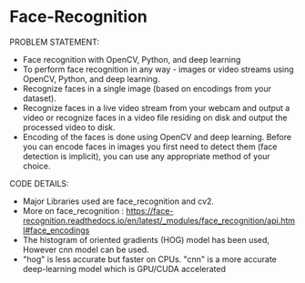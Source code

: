 # Face-Recognition

PROBLEM STATEMENT:
- Face recognition with OpenCV, Python, and deep learning
- To perform face recognition in any way - images or video streams using OpenCV, Python, and deep learning.
- Recognize faces in a single image (based on encodings from your dataset).
- Recognize faces in a live video stream from your webcam and output a video or recognize faces in a video file residing on disk and output the processed video to disk.
- Encoding of the faces is done using OpenCV and deep learning. Before you can encode faces in images you first need to detect them (face detection is implicit), you can use any appropriate method of your choice. 

CODE DETAILS:
- Major Libraries used are face_recognition and cv2.
- More on face_recognition : https://face-recognition.readthedocs.io/en/latest/_modules/face_recognition/api.html#face_encodings
- The histogram of oriented gradients (HOG) model has been used, However cnn model can be used. 
- "hog" is less accurate but faster on CPUs. "cnn" is a more accurate deep-learning model which is GPU/CUDA accelerated 
